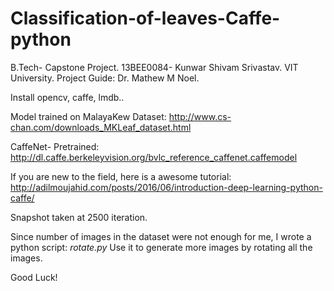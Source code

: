 
# Classification-of-leaves-Caffe-python
B.Tech- Capstone Project. 13BEE0084- Kunwar Shivam Srivastav. VIT University. Project Guide: Dr. Mathew M Noel. 

Install opencv, caffe, lmdb..

Model trained on MalayaKew Dataset: http://www.cs-chan.com/downloads_MKLeaf_dataset.html 

CaffeNet- Pretrained: http://dl.caffe.berkeleyvision.org/bvlc_reference_caffenet.caffemodel

If you are new to the field, here is a awesome tutorial: http://adilmoujahid.com/posts/2016/06/introduction-deep-learning-python-caffe/ 

Snapshot taken at 2500 iteration. 

Since number of images in the dataset were not enough for me, I wrote a python script: *rotate.py* 
Use it to generate more images by rotating all the images. 

Good Luck!


